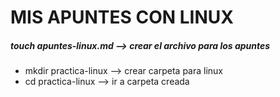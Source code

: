 # MIS APUNTES CON LINUX
##### touch apuntes-linux.md  --> crear el archivo para los apuntes
- mkdir practica-linux   --> crear carpeta para linux
- cd practica-linux   --> ir a carpeta creada